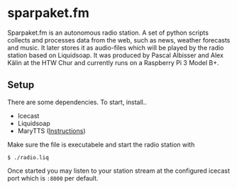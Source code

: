 # sparpaket.fm
Sparpaket.fm is an autonomous radio station. A set of python scripts collects and processes data from the web, such as news, weather forecasts and music. It later stores it as audio-files which will be played by the radio station based on Liquidsoap. It was produced by Pascal Albisser and Alex Kälin at the HTW Chur and currently runs on a Raspberry Pi 3 Model B+.

## Setup
There are some dependencies. To start, install..
- Icecast
- Liquidsoap 
- MaryTTS ([Instructions](https://github.com/marytts/marytts/wiki/Local-MaryTTS-Server-Installation)) 

Make sure the file is executabele and start the radio station with
```
$ ./radio.liq
```
Once started you may listen to your station stream at the configured icecast port which is `:8000` per default.
